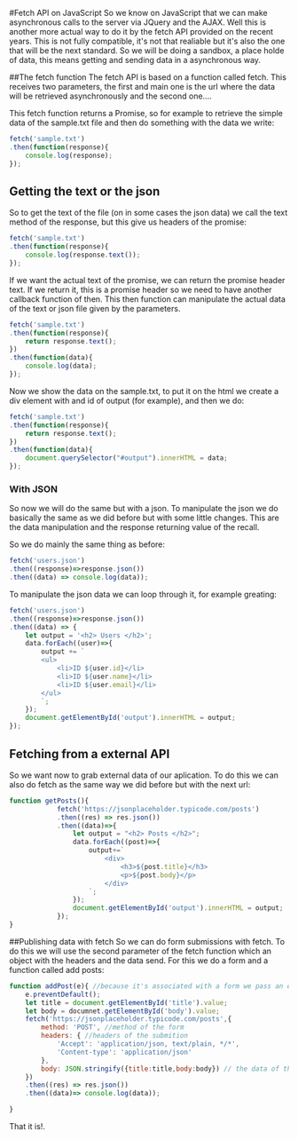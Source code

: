#Fetch API on JavaScript
So we know on JavaScript that we can make asynchronous calls to the server via JQuery and the AJAX. Well this is another more actual way to do it by the fetch API provided on the recent years. This is not fully compatible, it's not that realiable but it's also the one that will be the next standard.
So we will be doing a sandbox, a place holde of data, this means getting and sending data in a asynchronous way.

##The fetch function
The fetch API is based on a function called fetch. This receives two parameters, the first and main one is the url where the data will be retrieved asynchronously and the second one....

This fetch function returns a Promise, so for example to retrieve the simple data of the sample.txt file and then do something with the data we write:
```js
fetch('sample.txt')
.then(function(response){
    console.log(response);
});
```
## Getting the text or the json
So to get the text of the file (on in some cases the json data) we call the text method of the response, but this give us headers of the promise:
```js
fetch('sample.txt')
.then(function(response){
    console.log(response.text());
});
```
If we want the actual text of the promise, we can return the promise header text. If we return it, this is a promise header so we need to have another callback function of then. This then function can manipulate the actual data of the text or json file given by the parameters.

```js
fetch('sample.txt')
.then(function(response){
    return response.text();
})
.then(function(data){
    console.log(data);
});
```
Now we show the data on the sample.txt, to put it on the html we create a div element with and id of output (for example), and then we do:
```js
fetch('sample.txt')
.then(function(response){
    return response.text();
})
.then(function(data){
    document.querySelector("#output").innerHTML = data;
});
```
### With JSON
So now we will do the same but with a json. To manipulate the json we do basically the same as we did before but with some little changes. This are the data manipulation and the response returning value of the recall.

So we do mainly the same thing as before:
```js
fetch('users.json')
.then((response)=>response.json())
.then((data) => console.log(data));
```
To manipulate the json data we can loop through it, for example greating:
```js
fetch('users.json')
.then((response)=>response.json())
.then((data) => {
    let output = '<h2> Users </h2>';
    data.forEach((user)=>{
        output += `
        <ul>
            <li>ID ${user.id}</li>
            <li>ID ${user.name}</li>
            <li>ID ${user.email}</li>
        </ul>
        `;
    });
    document.getElementById('output').innerHTML = output;
});
```
## Fetching from a external API
So we want now to grab external data of our aplication. To do this we can also do fetch as the same way we did before but with the next url:
```js
function getPosts(){
            fetch('https://jsonplaceholder.typicode.com/posts')
            .then((res) => res.json())
            .then((data)=>{
                let output = "<h2> Posts </h2>";
                data.forEach((post)=>{
                    output+=`
                        <div>
                            <h3>${post.title}</h3>
                            <p>${post.body}</p>
                        </div>
                    `;
                });
                document.getElementById('output').innerHTML = output;
            });
}
```

##Publishing data with fetch
So we can do form submissions with fetch. To do this we will use the second parameter of the fetch function which an object with the headers and the data send.
For this we do a form and a function called add posts:
```js
function addPost(e){ //because it's associated with a form we pass an event parameter
    e.preventDefault();
    let title = document.getElementById('title').value;
    let body = documnet.getElementById('body').value;
    fetch('https://jsonplaceholder.typicode.com/posts',{
        method: 'POST', //method of the form
        headers: { //headers of the submition
            'Accept': 'application/json, text/plain, */*',
            'Content-type': 'application/json'
        },
        body: JSON.stringify({title:title,body:body}) // the data of the form
    })
    .then((res) => res.json())
    .then((data)=> console.log(data));

}
```
That it is!.